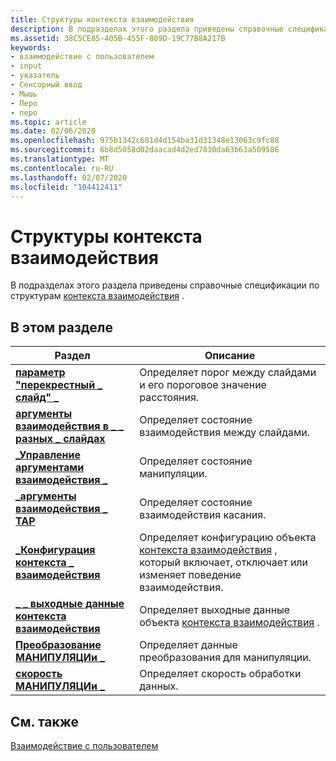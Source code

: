 ```yaml
---
title: Структуры контекста взаимодействия
description: В подразделах этого раздела приведены справочные спецификации по структурам контекста взаимодействия.
ms.assetid: 38C5CE85-405B-455F-809D-19C77B8A217B
keywords:
- взаимодействие с пользователем
- input
- указатель
- Сенсорный ввод
- Мышь
- Перо
- перо
ms.topic: article
ms.date: 02/06/2020
ms.openlocfilehash: 975b1342c681d4d154ba31d31348e13063c9fc88
ms.sourcegitcommit: 6b8d5058d02daacad4d2ed7830da63b63a509586
ms.translationtype: MT
ms.contentlocale: ru-RU
ms.lasthandoff: 02/07/2020
ms.locfileid: "104412411"
---
```

# <a name="interaction-context-structures"></a>Структуры контекста взаимодействия

В подразделах этого раздела приведены справочные спецификации по структурам [контекста взаимодействия](interaction-context-portal.md) .

## <a name="in-this-section"></a>В этом разделе

| Раздел | Описание |
|---|---|
| [**параметр "перекрестный \_ слайд" \_**](/windows/win32/api/interactioncontext/ns-interactioncontext-cross_slide_parameter)<br/>                           | Определяет порог между слайдами и его пороговое значение расстояния.<br/>                                                                                                    |
| [**аргументы взаимодействия в \_ \_ разных \_ слайдах**](/windows/win32/api/interactioncontext/ns-interactioncontext-interaction_arguments_cross_slide)<br/>  | Определяет состояние взаимодействия между слайдами.<br/>                                                                                                                |
| [**\_Управление аргументами взаимодействия \_**](/windows/win32/api/interactioncontext/ns-interactioncontext-interaction_arguments_manipulation)<br/> | Определяет состояние манипуляции.<br/>                                                                                                                             |
| [**\_аргументы взаимодействия \_ TAP**](/windows/win32/api/interactioncontext/ns-interactioncontext-interaction_arguments_tap)<br/>                   | Определяет состояние взаимодействия касания.<br/>                                                                                                                        |
| [**\_Конфигурация контекста \_ взаимодействия**](/windows/win32/api/interactioncontext/ns-interactioncontext-interaction_context_configuration)<br/>   | Определяет конфигурацию объекта [контекста взаимодействия](interaction-context-portal.md) , который включает, отключает или изменяет поведение взаимодействия.<br/> |
| [**\_ \_ выходные данные контекста взаимодействия**](/windows/win32/api/interactioncontext/ns-interactioncontext-interaction_context_output)<br/>                 | Определяет выходные данные объекта [контекста взаимодействия](interaction-context-portal.md) .<br/>                                                                          |
| [**Преобразование МАНИПУЛЯЦИи \_**](/windows/win32/api/interactioncontext/ns-interactioncontext-manipulation_transform)<br/>                          | Определяет данные преобразования для манипуляции.<br/>                                                                                                              |
| [**скорость МАНИПУЛЯЦИи \_**](/windows/win32/api/interactioncontext/ns-interactioncontext-manipulation_velocity)<br/>                            | Определяет скорость обработки данных.<br/>                                                                                                                     |
## <a name="related-topics"></a>См. также

[Взаимодействие с пользователем](../user-interaction.md)
